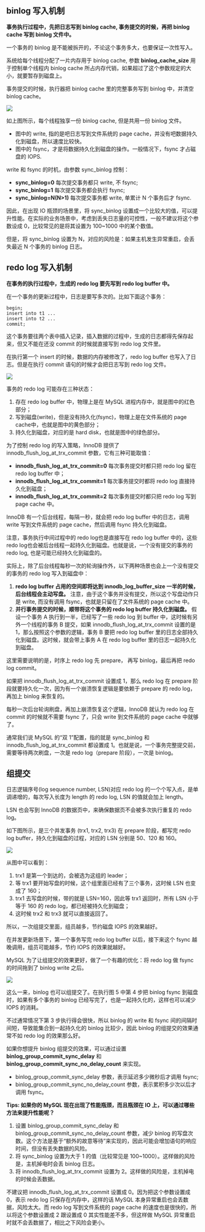 ## binlog 写入机制

**事务执行过程中，先把日志写到 binlog cache, 事务提交的时候，再把 binlog cache 写到 binlog 文件中。**

一个事务的 binlog 是不能被拆开的，不论这个事务多大，也要保证一次性写入。

系统给每个线程分配了一片内存用于 binlog cache, 参数 **binlog_cache_size** 用于控制单个线程内 binlog cache 所占内存代销，如果超过了这个参数规定的大小，就要暂存到磁盘上。

事务提交的时候，执行器把 binlog cache 里的完整事务写到 binlog 中，并清空 binlog cache。

![](https://tva1.sinaimg.cn/large/006tNbRwgy1gaw3mnuvhpj30vq0ksaev.jpg)

如上图所示，每个线程独享一份 binlog cache, 但是共用一份 binlog 文件。

- 图中的 write, 指的是吧日志写到文件系统的 page cache，并没有吧数据持久化到磁盘，所以速度比较快。
- 图中的 fsync，才是将数据持久化到磁盘的操作。一般情况下，fsync 才占磁盘的 IOPS.

write 和 fsync 的时机，由参数 sync_binlog 控制：

- **sync_binlog=0** 每次提交事务都只 write, 不 fsync;
- **sync_binlog=1** 每次提交事务都会执行 fsync;
- **sync_binlog=N(N>1)** 每次提交事务都 write, 单累计 N 个事务后才 fsync.

因此，在出现 IO 瓶颈的场景里，将 sync_binlog 设置成一个比较大的值，可以提升性能。在实际的业务场景中，考虑到丢失日志量的可控性，一般不建议将这个参数设成 0，比较常见的是将其设置为 100~1000 中的某个数值。

但是，将 sync_binlog 设置为 N，对应的风险是：如果主机发生异常重启，会丢失最近 N 个事务的 binlog 日志。



## redo log 写入机制

**在事务的执行过程中，生成的 redo log 要先写到 redo log buffer 中。**

在一个事务的更新过程中，日志是要写多次的。比如下面这个事务：

```mysql
begin;
insert into t1 ...
insert into t2 ...
commit;
```

这个事务要往两个表中插入记录，插入数据的过程中，生成的日志都得先保存起来，但又不能在还没 commit 的时候就直接写到 redo log 文件里。

在执行第一个 insert 的时候，数据的内存被修改了，redo log buffer 也写入了日志。但是在执行 commit 语句的时候才会把日志写到 redo log 文件。

![](https://tva1.sinaimg.cn/large/006tNbRwgy1gaw49v0qmoj30vq0hrmyi.jpg)

事务的 redo log 可能存在三种状态：

1. 存在 redo log buffer 中，物理上是在 MySQL 进程内存中，就是图中的红色部分；
2. 写到磁盘(write)，但是没有持久化(fsync)，物理上是在文件系统的 page cache中，也就是图中的黄色部分；
3. 持久化到磁盘，对应的是 hard disk，也就是图中的绿色部分。

为了控制 redo log 的写入策略，InnoDB 提供了 innodb_flush_log_at_trx_commit 参数，它有三种可能取值：

- **innodb_flush_log_at_trx_commit=0** 每次事务提交时都只把 redo log 留在 redo log buffer 中；
- **innodb_flush_log_at_trx_commit=1** 每次事务提交时都将 redo log 直接持久化到磁盘；
- **innodb_flush_log_at_trx_commit=2** 每次事务提交时都只把 redo log 写到 page cache 中。

InnoDB 有一个后台线程，每隔一秒，就会把 redo log buffer 中的日志，调用 write 写到文件系统的 page cache，然后调用 fsync 持久化到磁盘。

注意，事务执行中间过程中的 redo log也是直接写在 redo log buffer 中的，这些 redo log也会被后台线程一起持久化到磁盘。也就是说，一个没有提交的事务的 redo log, 也是可能已经持久化到磁盘的。

实际上，除了后台线程每秒一次的轮询操作外，以下两种场景也会上一个没有提交的事务的 redo log 写入到磁盘中：

1. **redo log buffer 占用的空间即将达到 innodb_log_buffer_size 一半的时候，后台线程会主动写盘。** 注意，由于这个事务并没有提交，所以这个写盘动作只是 write, 而没有调用 fsync，也就是只留在了文件系统的 page cache 中。
2. **并行事务提交的时候，顺带将这个事务的 redo log buffer 持久化到磁盘。** 假设一个事务 A 执行到一半，已经写了一些 redo log 到 buffer 中，这时候有另外一个线程的事务 B 提交，如果 innodb_flush_log_at_trx_commit 设置的是 1，那么按照这个参数的逻辑，事务 B 要把 redo log buffer 里的日志全部持久化到磁盘。这时候，就会带上事务 A 在 redo log buffer 里的日志一起持久化到磁盘。

这里需要说明的是，时序上 redo log 先 prepare， 再写 binlog，最后再把 redo log commit。

如果把 innodb_flush_log_at_trx_commit 设置成 1，那么 redo log 在 prepare 阶段就要持久化一次，因为有一个崩溃恢复逻辑是要依赖于 prepare 的 redo log，再加上 binlog 来恢复的。

每秒一次后台轮询刷盘，再加上崩溃恢复这个逻辑，InnoDB 就认为 redo log 在 commit 的时候就不需要 fsync 了，只会 write 到文件系统的 page cache 中就够了。

通常我们说 MySQL 的“双 1”配置，指的就是 sync_binlog 和 innodb_flush_log_at_trx_commit 都设置成 1。也就是说，一个事务完整提交前，需要等待两次刷盘，一次是 redo log（prepare 阶段），一次是 binlog。

## 组提交

日志逻辑序号(log sequence number, LSN)对应 redo log 的一个个写入点，是单调递增的，每次写入长度为 length 的 redo log, LSN 的值就会加上 length。

LSN 也会写到 InnoDB 的数据页中，来确保数据页不会被多次执行重复的 redo log。

如下图所示，是三个并发事务 (trx1, trx2, trx3) 在 prepare 阶段，都写完 redo log buffer，持久化到磁盘的过程，对应的 LSN 分别是 50、120 和 160。

![](https://tva1.sinaimg.cn/large/006tNbRwgy1gaw5h86hbnj30u01l1qcp.jpg)

从图中可以看到：

1. trx1 是第一个到达的，会被选为这组的 leader；
2. 等 trx1 要开始写盘的时候，这个组里面已经有了三个事务，这时候 LSN 也变成了 160；
3. trx1 去写盘的时候，带的就是 LSN=160，因此等 trx1 返回时，所有 LSN 小于等于 160 的 redo log，都已经被持久化到磁盘；
4. 这时候 trx2 和 trx3 就可以直接返回了。

所以，一次组提交里面，组员越多，节约磁盘 IOPS 的效果越好。

在并发更新场景下，第一个事务写完 redo log buffer 以后，接下来这个 fsync 越晚调用，组员可能越多，节约 IOPS 的效果就越好。

MySQL 为了让组提交的效果更好，做了一个有趣的优化：将 redo log 做 fsync 的时间拖到了 binlog write 之后。

![](https://tva1.sinaimg.cn/large/006tNbRwgy1gaw5xfj5imj30u013zdkz.jpg)

这么一来，binlog 也可以组提交了。在执行图 5 中第 4 步把 binlog fsync 到磁盘时，如果有多个事务的 binlog 已经写完了，也是一起持久化的，这样也可以减少 IOPS 的消耗。

不过通常情况下第 3 步执行得会很快，所以 binlog 的 write 和 fsync 间的间隔时间短，导致能集合到一起持久化的 binlog 比较少，因此 binlog 的组提交的效果通常不如 redo log 的效果那么好。

如果你想提升 binlog 组提交的效果，可以通过设置 **binlog_group_commit_sync_delay** 和 **binlog_group_commit_sync_no_delay_count** 来实现。

- binlog_group_commit_sync_delay 参数，表示延迟多少微秒后才调用 fsync;
- binlog_group_commit_sync_no_delay_count 参数，表示累积多少次以后才调用 fsync。



**Tips: 如果你的 MySQL 现在出现了性能瓶颈，而且瓶颈在 IO 上，可以通过哪些方法来提升性能呢？**

1. 设置 binlog_group_commit_sync_delay 和 binlog_group_commit_sync_no_delay_count 参数，减少 binlog 的写盘次数。这个方法是基于“额外的故意等待”来实现的，因此可能会增加语句的响应时间，但没有丢失数据的风险。
2. 将 sync_binlog 设置为大于 1 的值（比较常见是 100~1000）。这样做的风险是，主机掉电时会丢 binlog 日志。
3. 将 innodb_flush_log_at_trx_commit 设置为 2。这样做的风险是，主机掉电的时候会丢数据。

不建议把 innodb_flush_log_at_trx_commit 设置成 0。因为把这个参数设置成 0，表示 redo log 只保存在内存中，这样的话 MySQL 本身异常重启也会丢数据，风险太大。而 redo log 写到文件系统的 page cache 的速度也是很快的，所以将这个参数设置成 2 跟设置成 0 其实性能差不多，但这样做 MySQL 异常重启时就不会丢数据了，相比之下风险会更小。